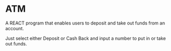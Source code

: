 # ATM
A REACT program that enables users to deposit and take out funds from an account. 

Just select either Deposit or Cash Back and input a number to put in or take out funds. 

